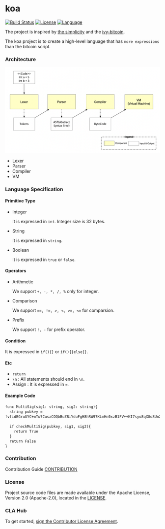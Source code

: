 # koa 
[![Build Status](https://travis-ci.org/DE-labtory/koa.svg?branch=master)](https://travis-ci.org/DE-labtory/koa)
[![License](https://img.shields.io/badge/License-Apache%202.0-blue.svg)](https://opensource.org/licenses/Apache-2.0) [![Language](https://img.shields.io/badge/language-go-orange.svg)](https://golang.org)

The project is inspired by [the simplicity](https://blockstream.com/simplicity.pdf) and the [ivy-bitcoin](https://github.com/ivy-lang/ivy-bitcoin).

The koa project is to create a high-level language that has `more expressions` than the bitcoin script.



### Architecture

![koa architecture](image/koa-architecture.png)

- Lexer
- Parser
- Compiler
- VM

### Language Specification

#### Primitive Type
- Integer

  It is expressed in `int`. Integer size is 32 bytes.

- String

  It is expressed in `string`.

- Boolean

  It is expressed in `true` or `false`.

#### Operators
- Arithmetic

  We support `+, -, *, /, %` only for integer.

- Comparison

  We support `==, !=, >, <, >=, <=` for comparsion.

- Prefix

  We support `!, -` for prefix operator.

#### Condition
It is expressed in `if(){}` or `if(){}else{}`.

#### Etc
- `return`
- `\n` : All statements should end in `\n`.
- Assign : It is expressed in `=`.

#### Example Code
```
func MultiSig(sig1: string, sig2: string){
  string pubkey = fvfidBGruUYC+mTw7CusaCOQbBuZBiYduFgH8hRW97KLmHn0xzB1FV++KI7syo8qXGo8Un24WP40IT78XjKO
  
  if checkMultiSig(pubkey, sig1, sig2){
    return True
  }
  return False
}
```

### Contribution
Contribution Guide
[CONTRIBUTION](CONTRIBUTING.md)

### License

Project source code files are made available under the Apache License, Version 2.0 (Apache-2.0), located in the [LICENSE](LICENSE).


### CLA Hub

To get started, <a href="https://www.clahub.com/agreements/DE-labtory/koa">sign the Contributor License Agreement</a>.

